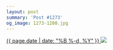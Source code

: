 ```yaml
---
layout: post
summary: 'Post #1273'
og_image: 1273-1280.jpg
---
```


<p>
 <time>
  <a href="/1273">
   {{ page.date | date: "%B %-d, %Y" }}
  </a>
 </time>
 <a href="/1273">
  <img data-taken="1/18/2021" sizes="(min-width: 700px) 50vw, calc(100vw - 2rem)" src="{{ site.assets_url }}/1273-640.jpg" srcset="{{ site.assets_url }}/1273-320.jpg 320w, {{ site.assets_url }}/1273-640.jpg 640w, {{ site.assets_url }}/1273-960.jpg 960w, {{ site.assets_url }}/1273-1280.jpg 1280w"/>
 </a>
</p>
